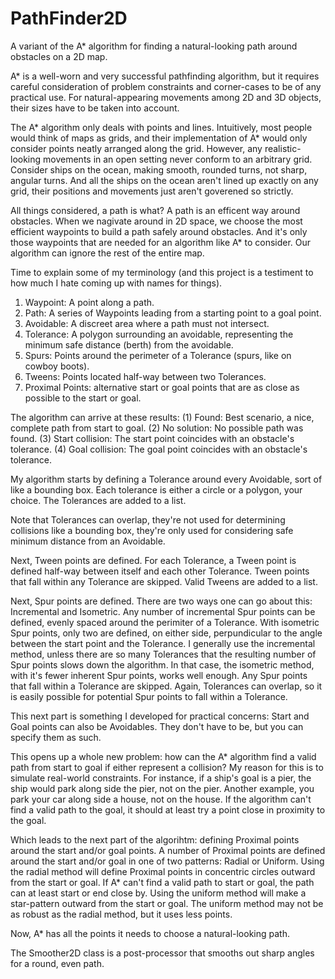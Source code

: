 # PathFinder2D
A variant of the A* algorithm for finding a natural-looking path around obstacles on a 2D map.

A* is a well-worn and very successful pathfinding algorithm, but it requires careful consideration of problem constraints and corner-cases to be of any practical use.  For natural-appearing movements among 2D and 3D objects, their sizes have to be taken into account.

The A* algorithm only deals with points and lines.  Intuitively, most people would think of maps as grids, and their implementation of A* would only consider points neatly arranged along the grid.  However, any realistic-looking movements in an open setting never conform to an arbitrary grid.  Consider ships on the ocean, making smooth, rounded turns, not sharp, angular turns.  And all the ships on the ocean aren't lined up exactly on any grid, their positions and movements just aren't goverened so strictly.

All things considered, a path is what?  A path is an efficent way around obstacles.  When we nagivate around in 2D space, we choose the most efficient waypoints to build a path safely around obstacles.  And it's only those waypoints that are needed for an algorithm like A* to consider.  Our algorithm can ignore the rest of the entire map.

Time to explain some of my terminology (and this project is a testiment to how much I hate coming up with names for things).

1.  Waypoint: A point along a path.
2.  Path: A series of Waypoints leading from a starting point to a goal point.
3.  Avoidable: A discreet area where a path must not intersect.
4.  Tolerance: A polygon surrounding an avoidable, representing the minimum safe distance (berth) from the avoidable.
5.  Spurs: Points around the perimeter of a Tolerance (spurs, like on cowboy boots).
6.  Tweens: Points located half-way between two Tolerances.
7.  Proximal Points: alternative start or goal points that are as close as possible to the start or goal.

The algorithm can arrive at these results:
(1) Found: Best scenario, a nice, complete path from start to goal.
(2) No solution: No possible path was found.
(3) Start collision: The start point coincides with an obstacle's tolerance.
(4) Goal collision: The goal point coincides with an obstacle's tolerance.

My algorithm starts by defining a Tolerance around every Avoidable, sort of like a bounding box.  Each tolerance is either a circle or a polygon, your choice.  The Tolerances are added to a list.

Note that Tolerances can overlap, they're not used for determining collisions like a bounding box, they're only used for considering safe minimum distance from an Avoidable.

Next, Tween points are defined.  For each Tolerance, a Tween point is defined half-way between itself and each other Tolerance.  Tween points that fall within any Tolerance are skipped.  Valid Tweens are added to a list.

Next, Spur points are defined.  There are two ways one can go about this: Incremental and Isometric.  Any number of incremental Spur points can be defined, evenly spaced around the perimiter of a Tolerance.  With isometric Spur points, only two are defined, on either side, perpundicular to the angle between the start point and the Tolerance.  I generally use the incremental method, unless there are so many Tolerances that the resulting number of Spur points slows down the algorithm.  In that case, the isometric method, with it's fewer inherent Spur points, works well enough.  Any Spur points that fall within a Tolerance are skipped.  Again, Tolerances can overlap, so it is easily possible for potential Spur points to fall within a Tolerance.

This next part is something I developed for practical concerns: Start and Goal points can also be Avoidables.  They don't have to be, but you can specify them as such.

This opens up a whole new problem: how can the A* algorithm find a valid path from start to goal if either represent a collision?  My reason for this is to simulate real-world constraints.  For instance, if a ship's goal is a pier, the ship would park along side the pier, not on the pier.  Another example, you park your car along side a house, not on the house.  If the algorithm can't find a valid path to the goal, it should at least try a point close in proximity to the goal.

Which leads to the next part of the algorihtm: defining Proximal points around the start and/or goal points.  A number of Proximal points are defined around the start and/or goal in one of two patterns: Radial or Uniform.  Using the radial method will define Proximal points in concentric circles outward from the start or goal.  If A* can't find a valid path to start or goal, the path can at least start or end close by.  Using the uniform method will make a star-pattern outward from the start or goal.  The uniform method may not be as robust as the radial method, but it uses less points.

Now, A* has all the points it needs to choose a natural-looking path.


The Smoother2D class is a post-processor that smooths out sharp angles for a round, even path. 

